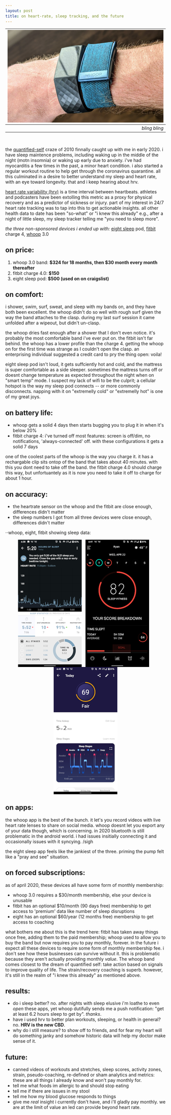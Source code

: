 ```yaml
---
layout: post
title: on heart-rate, sleep tracking, and the future
---
```



| <img src="https://github.com/maceip/maceip.github.io/blob/master/images/strap_header.jpg"> | 
|--:| 
| *bling bling* |



&nbsp;


the [quantified-self](https://en.wikipedia.org/wiki/Quantified_self) craze of 2010 finnally caught up with me in early 2020. i have sleep maintence problems, including waking up in the middle of the night (motn insomnia) or waking up early due to anxiety. i've had myocarditis a few times in the past, a minor heart condition. i also started a regular workout routine to help get through the coronavirus quarantine. all this culminated in a desire to better understand my sleep and heart rate, with an eye toward longevity. that and i keep hearing about hrv. 

[heart rate variability (hrv)](https://en.wikipedia.org/wiki/Heart_rate_variability) is a time interval between heartbeats. athletes and podcasters have been extolling this metric as a proxy for physical recovery and as a predictor of sickness or injury. part of my interest in 24/7 heart rate tracking was to tap into this to get actionable insights. all other health data to date has been "so-what" or "i knew this already" e.g., after a night of little sleep, my sleep tracker telling me "you need to sleep more".


_the three non-sponsored devices i ended up with:_ [eight sleep](https://twitter.com/eightsleep) pod, [fitbit](https://twitter.com/fitbit) charge 4, [whoop](https://twitter.com/whoop) 3.0 

## on price:
1. whoop 3.0 band:    **$324 for 18 months, then $30 month every month thereafter**
2. fitbit charge 4.0:   **$150**
3. eight sleep pod:  **$500 (used on on craigslist)**


## on comfort: 
i shower, swim, surf, sweat, and sleep with my bands on, and they have both been excellent. the whoop didn't do so well with rough surf given the way the band attaches to the clasp. during my last surf session it came unfolded after a wipeout, but didn't un-clasp.

the whoop dries fast enough after a shower that I don't even notice. it's probably the most comfortable band i've ever put on. the fitbit isn't far behind. the whoop has a lower profile than the charge 4. getting the whoop on for the first time was strange as I couldn't open the clasp. an enterprising individual suggested a credit card to pry the thing open: voila!

eight sleep pod isn't loud, it gets suffciently hot and cold, and the mattress is super comfortable as a side sleeper. sometimes the mattress turns off or doesnt change temperature as expected throughout the night when on "smart temp" mode. I suspect my lack of wifi to be the culprit; a cellular hotspot is the way my sleep pod connects -- or more commonly disconnects.  napping with it on "extremelly cold" or "extremelly hot" is one of my great joys.

## on battery life:

* whoop gets a solid 4 days then starts bugging you to plug it in when it's below 20%
* fitbit charge 4: i've turned off most features: screen is off/dim, no notifications, 'always-connected' off. with these configurations it gets a solid 7 days 

one of the coolest parts of the whoop is the way you charge it. it has a rechargable clip sits ontop of the band that takes about 40 minutes. with this you dont need to take off the band. the fitbit charge 4.0 should charge this way, but unfortuantely as it is now you need to take it off to charge for about 1 hour.

## on accuracy:

* the heartrate sensor on the whoop and the fitbit are close enough, differences didn't matter
* the sleep numbers I got from all three devices were close enough, differences didn't matter

⋅⋅whoop, eight, fitbit showing sleep data:

<p align="center">
<img src="https://github.com/maceip/maceip.github.io/blob/master/images/whoop_sleep.png" align="center">&nbsp;&nbsp;&nbsp;<img src="https://github.com/maceip/maceip.github.io/blob/master/images/eight_sleep.png" align="center">&nbsp;&nbsp;&nbsp;<img src="https://github.com/maceip/maceip.github.io/blob/master/images/fitbit_sleep.png" align="center">
</p>


## on apps:

the whoop app is the best of the bunch. it let's you record videos with live heart rate lenses to share on social media. whoop doesnt let you export any of your data though, which is concerning. in 2020 bluetooth is still problematic in the android world. i had issues insitially connecting it and occasionally issues with it syncying. /sigh

the eight sleep app feels like the jankiest of the three. priming the pump felt like a "pray and see" situation.

## on forced subscriptions:

as of april 2020, these devices all have some form of monthly membership:

* whoop 3.0 requires a $30/month membership, else your device is unusable
* fitbit has an optional $10/month (90 days free) membership to get access to 'premium' data like number of sleep disruptions 
* eight  has an optional $60/year (12 months free)  membership to get access to coaching

what bothers me about this is the trend here: fitbit has taken away things once free, adding them to the paid membership; whoop used to allow you to buy the band but now requires you to pay monthly, forever. in the future i expect all these devices to require some form of monthly membership fee. i don't see how these businesses can survive without it. this is problematic because they aren't actually providing monthly *value*. The whoop band comes closest to the dream of quantified self: take action based on signals to improve quality of life. The strain/recovery coaching is superb. however, it's still in the realm of "i knew this already" as mentioned above.

## results:
* do i sleep better? no. after nights with sleep elusive i'm loathe to even *open* these apps, yet whoop dutifully sends me a push notification: "get at least 6.2 hours sleep to get by". _thanks_.
* have i used hrv to better plan workouts, sleeping, or health in general? no. **HRV is the new CBD**.
* why do i still measure? to show off to friends, and for fear my heart will do something janky and somehow historic data will help my doctor make sense of it.

## future:
* canned videos of workouts and stretches, sleep scores, activity zones, strain, pseudo-coaching, re-defined or sham analytics and metrics: these are all things I already know and won't pay monthly for.
* tell me what foods im allergic to and should stop eating
* tell me if there are issues in my stool
* tell me how my blood glucose responds to things 
* give me *real* insight i currently don't have, and i'll gladly pay monthly. we are at the limit of value an led can provide beyond heart rate.

